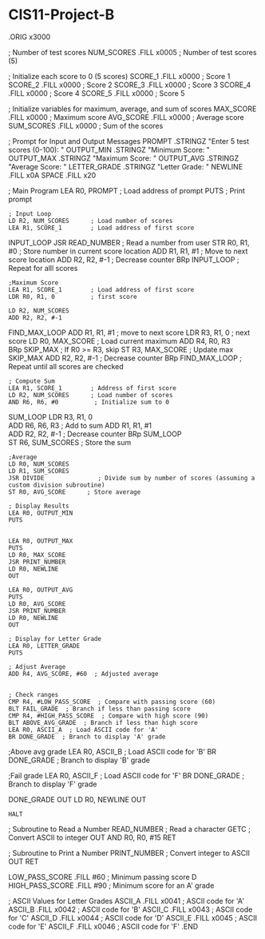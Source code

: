# CIS11-Project-B


.ORIG x3000

; Number of test scores
NUM_SCORES  .FILL x0005         ; Number of test scores (5)

; Initialize each score to 0 (5 scores)
SCORE_1     .FILL x0000         ; Score 1
SCORE_2     .FILL x0000         ; Score 2
SCORE_3     .FILL x0000         ; Score 3
SCORE_4     .FILL x0000         ; Score 4
SCORE_5     .FILL x0000         ; Score 5

; Initialize variables for maximum, average, and sum of scores
MAX_SCORE   .FILL x0000         ; Maximum score
AVG_SCORE   .FILL x0000         ; Average score
SUM_SCORES  .FILL x0000         ; Sum of the scores

; Prompt for Input and Output Messages
PROMPT      .STRINGZ "Enter 5 test scores (0-100): "
OUTPUT_MIN  .STRINGZ "Minimum Score: "
OUTPUT_MAX  .STRINGZ "Maximum Score: "
OUTPUT_AVG  .STRINGZ "Average Score: "
LETTER_GRADE .STRINGZ "Letter Grade: "
NEWLINE     .FILL x0A
SPACE       .FILL x20

; Main Program
    LEA R0, PROMPT         ; Load address of prompt
    PUTS                   ; Print prompt

    ; Input Loop
    LD R2, NUM_SCORES      ; Load number of scores
    LEA R1, SCORE_1        ; Load address of first score
INPUT_LOOP
    JSR READ_NUMBER        ; Read a number from user
    STR R0, R1, #0         ; Store number in current score location
    ADD R1, R1, #1         ; Move to next score location
    ADD R2, R2, #-1        ; Decrease counter
    BRp INPUT_LOOP         ; Repeat for alll scores



    ;Maximum Score
    LEA R1, SCORE_1        ; Load address of first score
    LDR R0, R1, 0          ; first score

    LD R2, NUM_SCORES
    ADD R2, R2, #-1        
FIND_MAX_LOOP
    ADD R1, R1, #1         ; move to next score
    LDR R3, R1, 0          ; next score
    LD R0, MAX_SCORE      ; Load current maximum
    ADD R4, R0, R3  
    BRp SKIP_MAX           ; If R0 >= R3, skip
    ST R3, MAX_SCORE      ; Update max
SKIP_MAX
    ADD R2, R2, #-1        ; Decrease counter
    BRp FIND_MAX_LOOP        ; Repeat until all scores are checked

    ; Compute Sum
    LEA R1, SCORE_1        ; Address of first score
    LD R2, NUM_SCORES      ; Load number of scores
    AND R6, R6, #0          ; Initialize sum to 0 
SUM_LOOP
    LDR R3, R1, 0         
    ADD R6, R6, R3         ; Add to sum
    ADD R1, R1, #1         
    ADD R2, R2, #-1        ; Decrease counter
    BRp SUM_LOOP           
    ST R6, SUM_SCORES      ; Store the sum

    ;Average
    LD R0, NUM_SCORES
    LD R1, SUM_SCORES
    JSR DIVIDE               ; Divide sum by number of scores (assuming a custom division subroutine)
    ST R0, AVG_SCORE      ; Store average

    ; Display Results
    LEA R0, OUTPUT_MIN  
    PUTS
   

    LEA R0, OUTPUT_MAX
    PUTS
    LD R0, MAX_SCORE
    JSR PRINT_NUMBER
    LD R0, NEWLINE
    OUT

    LEA R0, OUTPUT_AVG
    PUTS
    LD R0, AVG_SCORE
    JSR PRINT_NUMBER
    LD R0, NEWLINE
    OUT

    ; Display for Letter Grade
    LEA R0, LETTER_GRADE
    PUTS

    ; Adjust Average 
    ADD R4, AVG_SCORE, #60  ; Adjusted average 


    ; Check ranges
    CMP R4, #LOW_PASS_SCORE  ; Compare with passing score (60)
    BLT FAIL_GRADE  ; Branch if less than passing score 
    CMP R4, #HIGH_PASS_SCORE  ; Compare with high score (90)
    BLT ABOVE_AVG_GRADE  ; Branch if less than high score
    LEA R0, ASCII_A  ; Load ASCII code for 'A'
    BR DONE_GRADE  ; Branch to display 'A' grade

;Above avg grade
    LEA R0, ASCII_B	; Load ASCII code for 'B'
    BR DONE_GRADE  ; Branch to display 'B' grade

;Fail grade
    LEA R0, ASCII_F	; Load ASCII code for 'F'
    BR DONE_GRADE  ; Branch to display 'F' grade

DONE_GRADE
    OUT
    LD R0, NEWLINE
    OUT

    HALT

; Subroutine to Read a Number
READ_NUMBER
    ; Read a character
    GETC
    ; Convert ASCII to integer
    OUT
    AND R0, R0, #15
    RET

; Subroutine to Print a Number
PRINT_NUMBER
    ; Convert integer to ASCII
    OUT
    RET

LOW_PASS_SCORE .FILL #60  ; Minimum passing score D
HIGH_PASS_SCORE .FILL #90 ; Minimum score for an A' grade 

; ASCII Values for Letter Grades
ASCII_A .FILL x0041 ; ASCII code for 'A'
ASCII_B .FILL x0042 ; ASCII code for 'B'
ASCII_C .FILL x0043  ; ASCII code for 'C'
ASCII_D .FILL x0044  ; ASCII code for 'D'
ASCII_E .FILL x0045  ; ASCII code for 'E'
ASCII_F .FILL x0046  ; ASCII code for 'F'
.END

